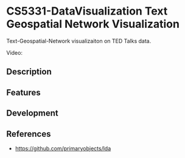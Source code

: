 # CS5331-DataVisualization Text Geospatial Network Visualization
Text-Geospatial-Network visualizaiton on TED Talks data.

Video: 

## Description


## Features

## Development

## References
- https://github.com/primaryobjects/lda
